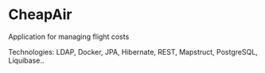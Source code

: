 # CheapAir
Application for managing flight costs

Technologies:
LDAP, Docker, JPA, Hibernate, REST, Mapstruct, PostgreSQL, Liquibase..
